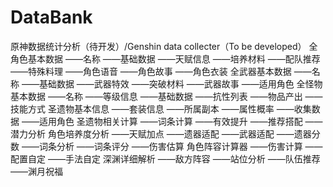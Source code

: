# DataBank
原神数据统计分析（待开发）/Genshin data collecter（To be developed）
全角色基本数据
    ——名称
    ——基础数据
    ——天赋信息
    ——培养材料
    ——配队推荐
    ——特殊料理
    ——角色语音
    ——角色故事
    ——角色衣装
全武器基本数据
    ——名称
    ——基础数据
    ——武器特效
    ——突破材料
    ——武器故事
    ——适用角色
全怪物基本数据
    ——名称
    ——等级信息
    ——基础数据
    ——抗性列表
    ——物品产出
    ——技能方式
圣遗物基本信息
    ——套装信息
    ——所属副本
    ——属性概率
    ——收集数据
    ——适用角色
圣遗物相关计算
    ——词条计算
    ——有效提升
    ——推荐搭配
    ——潜力分析
角色培养度分析
    ——天赋加点
    ——遗器适配
    ——武器适配
    ——遗器分数
    ——词条分析
    ——词条评分
    ——伤害估算
角色阵容计算器
    ——伤害计算
    ——配置自定
    ——手法自定
深渊详细解析
    ——敌方阵容
    ——站位分析
    ——队伍推荐
    ——渊月祝福
